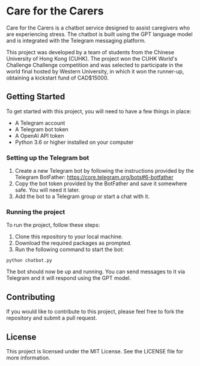 # Care for the Carers

Care for the Carers is a chatbot service designed to assist caregivers who are experiencing stress. The chatbot is built using the GPT language model and is integrated with the Telegram messaging platform.

This project was developed by a team of students from the Chinese University of Hong Kong (CUHK). The project won the CUHK World's Challenge Challenge competition and was selected to participate in the world final hosted by Western University, in which it won the runner-up, obtaining a kickstart fund of CAD$15000.

## Getting Started

To get started with this project, you will need to have a few things in place:

- A Telegram account
- A Telegram bot token
- A OpenAI API token
- Python 3.6 or higher installed on your computer

### Setting up the Telegram bot

1. Create a new Telegram bot by following the instructions provided by the Telegram BotFather: https://core.telegram.org/bots#6-botfather
2. Copy the bot token provided by the BotFather and save it somewhere safe. You will need it later.
3. Add the bot to a Telegram group or start a chat with it.

### Running the project

To run the project, follow these steps:

1. Clone this repository to your local machine.
2. Download the required packages as prompted.
4. Run the following command to start the bot:

```
python chatbot.py
```

The bot should now be up and running. You can send messages to it via Telegram and it will respond using the GPT model.

## Contributing

If you would like to contribute to this project, please feel free to fork the repository and submit a pull request.

## License

This project is licensed under the MIT License. See the LICENSE file for more information.
